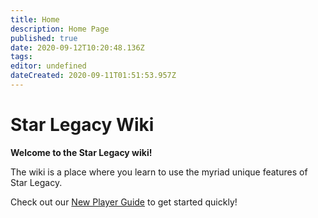 ```yaml
---
title: Home
description: Home Page
published: true
date: 2020-09-12T10:20:48.136Z
tags: 
editor: undefined
dateCreated: 2020-09-11T01:51:53.957Z
---
```


# Star Legacy Wiki
**Welcome to the Star Legacy wiki!**

The wiki is a place where you learn to use the myriad unique features of Star Legacy.

Check out our [New Player Guide](https://wiki.starlegacy.net/new-player-guide) to get started quickly!